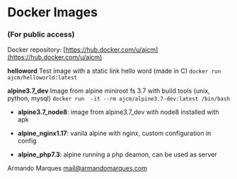 # Docker Images
### (For public access)

Docker repository: [https://hub.docker.com/u/ajcm](https://hub.docker.com/u/ajcm) 


**helloword** 
Test image with a static link hello word (made in C)
`docker run ajcm/helloworld:latest` 

**alpine3.7_dev** 
Image from alpine miniroot fs 3.7 with build tools
(unix, python, mysql)
`docker run  -it --rm ajcm/alpine3.7-dev:latest /bin/bash` 

- **alpine3.7_node8**: image from alpine3.7_dev with node8 installed with apk

- **alpine_nginx1.17**: vanila alpine with nginx, custom configuration in config

- **alpine_php7.3**: alpine running a php deamon, can be used as server







Armando Marques
 mail@armandomarques.com
